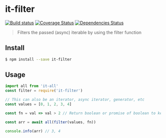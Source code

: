 # it-filter

[![Build status](https://github.com/achingbrain/it/actions/workflows/test.yml/badge.svg?branch=master)](https://github.com/achingbrain/it/actions/workflows/test.yml) [![Coverage Status](https://coveralls.io/repos/github/achingbrain/it/badge.svg?branch=master)](https://coveralls.io/github/achingbrain/it?branch=master) [![Dependencies Status](https://david-dm.org/achingbrain/it/status.svg?path=packages/it-all)](https://david-dm.org/achingbrain/it?path=packages/it-all)

> Filters the passed (async) iterable by using the filter function

## Install

```sh
$ npm install --save it-filter
```

## Usage

```javascript
import all from 'it-all'
const filter = require('it-filter')

// This can also be an iterator, async iterator, generator, etc
const values = [0, 1, 2, 3, 4]

const fn = val => val > 2 // Return boolean or promise of boolean to keep item

const arr = await all(filter(values, fn))

console.info(arr) // 3, 4
```
